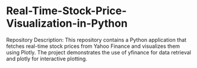 # Real-Time-Stock-Price-Visualization-in-Python
Repository Description: This repository contains a Python application that fetches real-time stock prices from Yahoo Finance and visualizes them using Plotly. The project demonstrates the use of yfinance for data retrieval and plotly for interactive plotting.

